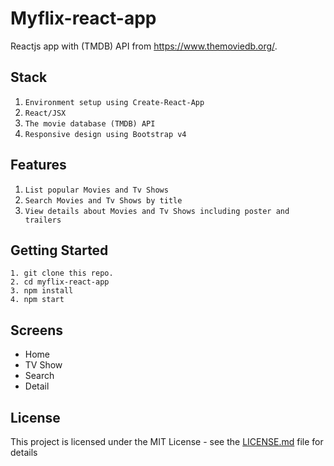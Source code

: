 # Myflix-react-app

Reactjs app with (TMDB) API from https://www.themoviedb.org/.

## Stack
1. `Environment setup using Create-React-App`
2. `React/JSX` 
3. `The movie database (TMDB) API`
4. `Responsive design using Bootstrap v4`

## Features

1. `List popular Movies and Tv Shows`
2. `Search Movies and Tv Shows by title`
3. `View details about Movies and Tv Shows including poster and trailers` 

## Getting Started
```
1. git clone this repo.
2. cd myflix-react-app
3. npm install
4. npm start
```
## Screens

- Home
- TV Show
- Search
- Detail


## License

This project is licensed under the MIT License - see the [LICENSE.md](https://opensource.org/licenses/MIT) file for details

